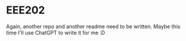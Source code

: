 # EEE202
Again, another repo and another readme need to be written. Maybe this time I'll use ChatGPT to write it for me :D
